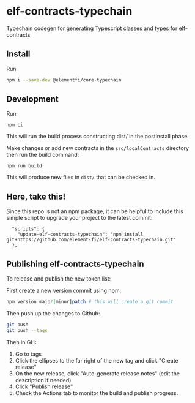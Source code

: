 # elf-contracts-typechain

Typechain codegen for generating Typescript classes and types for elf-contracts

## Install
Run

``` bash
npm i --save-dev @elementfi/core-typechain
```

## Development
Run 

```
npm ci
```

This will run the build process constructing dist/ in the postinstall phase

Make changes or add new contracts in the `src/localContracts` directory then run the build command:
```
npm run build
```

This will produce new files in `dist/` that can be checked in.

## Here, take this!
Since this repo is not an npm package, it can be helpful to include this simple script to upgrade your project to the latest commit:

```
  "scripts": {
    "update-elf-contracts-typechain": "npm install git+https://github.com/element-fi/elf-contracts-typechain.git"
  },
```

## Publishing elf-contracts-typechain
To release and publish the new token list:

First create a new version commit using npm: 
```bash
npm version major|minor|patch # this will create a git commit
```
Then push up the changes to Github:
```bash
git push
git push --tags
```

Then in GH:

1. Go to tags
2. Click the ellipses to the far right of the new tag and click "Create release"
3. On the new release, click "Auto-generate release notes" (edit the description if needed)
4. Click "Publish release"
5. Check the Actions tab to monitor the build and publish progress.
